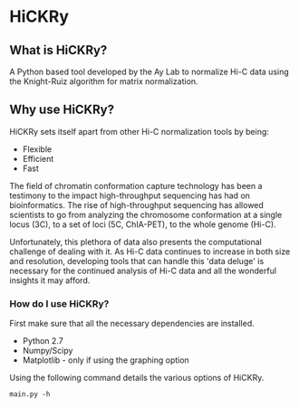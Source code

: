 # HiCKRy

## What is HiCKRy?
A Python based tool developed by the Ay Lab to normalize Hi-C data using the Knight-Ruiz algorithm for matrix normalization. 

## Why use HiCKRy?
HiCKRy sets itself apart from other Hi-C normalization tools by being:
- Flexible
- Efficient
- Fast

The field of chromatin conformation capture technology has been a testimony to the impact high-throughput sequencing has had on bioinformatics. The rise of high-throughput sequencing has allowed scientists to go from analyzing the chromosome conformation at a single locus (3C), to a set of loci (5C, ChIA-PET), to the whole genome (Hi-C).

Unfortunately, this plethora of data also presents the computational challenge of dealing with it. As Hi-C data continues to increase in both size and resolution, developing tools that can handle this 'data deluge' is necessary for the continued analysis of Hi-C data and all the wonderful insights it may afford.

### How do I use HiCKRy?
First make sure that all the necessary dependencies are installed.
- Python 2.7
- Numpy/Scipy
- Matplotlib - only if using the graphing option

Using the following command details the various options of HiCKRy.
```
main.py -h
```


